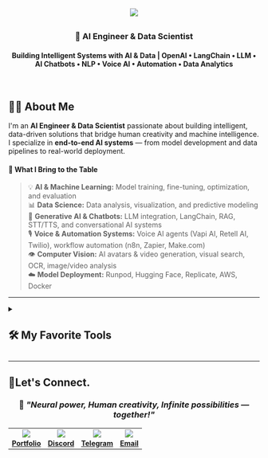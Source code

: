 <h1 align="center">
  <img src="https://readme-typing-svg.herokuapp.com/?font=Righteous&size=35&center=true&vCenter=true&width=500&height=70&duration=5000&lines=Welcome!+👋;+I'm+NeuroPeakX!;" />
</h1>
<h3 align="center">🚀 AI Engineer & Data Scientist</h3>
<h4 align="center">
  Building Intelligent Systems with AI & Data | OpenAI • LangChain • LLM • AI Chatbots • NLP • Voice AI • Automation • Data Analytics
</h4>
<br/>

## 👨‍💻 **About Me**

I'm an **AI Engineer & Data Scientist** passionate about building intelligent, data-driven solutions that bridge human creativity and machine intelligence. I specialize in **end-to-end AI systems** — from model development and data pipelines to real-world deployment.

#### 🧠 **What I Bring to the Table**

> 💡 **AI & Machine Learning:** Model training, fine-tuning, optimization, and evaluation  
> 📊 **Data Science:** Data analysis, visualization, and predictive modeling  
> 🤖 **Generative AI & Chatbots:** LLM integration, LangChain, RAG, STT/TTS, and conversational AI systems  
> 🎙️ **Voice & Automation Systems:** Voice AI agents (Vapi AI, Retell AI, Twilio), workflow automation (n8n, Zapier, Make.com)  
> 👁️ **Computer Vision:** AI avatars & video generation, visual search, OCR, image/video analysis  
> ☁️ **Model Deployment:** Runpod, Hugging Face, Replicate, AWS, Docker  

---

<details>
  <summary><h2>🛠️ My Favorite Tools</h2></summary>

<table>
  <tr>
    <td><img src="https://github.com/NeuroPeakX/profile_icon/blob/main/AI/openai.png?raw=true" width="200"></td>
    <td><img src="https://github.com/NeuroPeakX/profile_icon/blob/main/AI/claude.png?raw=true" width="200"></td>
    <td><img src="https://github.com/NeuroPeakX/profile_icon/blob/main/AI/anthrophic.png?raw=true" width="200"></td>
    <td><img src="https://github.com/NeuroPeakX/profile_icon/blob/main/AI/huggingface.png?raw=true" width="200"></td>
    <td><img src="https://github.com/NeuroPeakX/profile_icon/blob/main/AI/langchain.png?raw=true" width="200"></td>
    <td><img src="https://github.com/NeuroPeakX/profile_icon/blob/main/AI/deepseek.png?raw=true" width="200"></td>
    <td><img src="https://github.com/NeuroPeakX/profile_icon/blob/main/AI/retellai.png?raw=true" width="200"></td>
    <td><img src="https://github.com/NeuroPeakX/profile_icon/blob/main/AI/runpod.png?raw=true" width="200"></td>
    <td><img src="https://github.com/NeuroPeakX/profile_icon/blob/main/AI/botpress.png?raw=true" width="200"></td>
    <td><img src="https://github.com/NeuroPeakX/profile_icon/blob/main/AI/voiceflow.png?raw=true" width="200"></td>
    <td><img src="https://github.com/NeuroPeakX/profile_icon/blob/main/AI/pinecone.png?raw=true" width="200"></td>
    <td><img src="https://github.com/NeuroPeakX/profile_icon/blob/main/AI/faiss.png?raw=true" width="200"></td>
  </tr>
  <tr>
    <td><img src="https://raw.githubusercontent.com/devicons/devicon/master/icons/html5/html5-original-wordmark.svg" width="200"></td>
    <td><img src="https://github.com/NeuroPeakX/profile_icon/blob/main/javascript.png?raw=true" width="200"></td>
    <td><img src="https://github.com/NeuroPeakX/profile_icon/blob/main/typescript.png?raw=true" width="200"></td>
    <td><img src="https://github.com/NeuroPeakX/profile_icon/blob/main/python.png?raw=true" width="200"></td>
    <td><img src="https://raw.githubusercontent.com/devicons/devicon/master/icons/php/php-original.svg" width="200"></td>
    <td><img src="https://raw.githubusercontent.com/devicons/devicon/master/icons/dot-net/dot-net-original-wordmark.svg" width="200"></td>
    <td><img src="https://github.com/NeuroPeakX/profile_icon/blob/main/react.png?raw=true" width="200"></td>
    <td><img src="https://github.com/NeuroPeakX/profile_icon/blob/main/next.png?raw=true" width="200"></td>
    <td><img src="https://github.com/NeuroPeakX/profile_icon/blob/main/laravel.png?raw=true" width="200"></td>
    <td><img src="https://github.com/NeuroPeakX/profile_icon/blob/main/node.png?raw=true" width="200"></td>
    <td><img src="https://github.com/NeuroPeakX/profile_icon/blob/main/fastapi.png?raw=true" width="200"></td>
    <td><img src="https://github.com/NeuroPeakX/profile_icon/blob/main/django.png?raw=true" width="200"></td>
  </tr>
  <tr>
    <td><img src="https://github.com/NeuroPeakX/profile_icon/blob/main/mongodb.png?raw=true" width="200"></td>
    <td><img src="https://github.com/NeuroPeakX/profile_icon/blob/main/mysql.png?raw=true" width="200"></td>
    <td><img src="https://github.com/NeuroPeakX/profile_icon/blob/main/postgresql.png?raw=true" width="200"></td>
    <td><img src="https://www.vectorlogo.zone/logos/git-scm/git-scm-icon.svg" width="200"></td>
    <td><img src="https://github.com/NeuroPeakX/profile_icon/blob/main/docker.png?raw=true" width="200"></td>
    <td><img src="https://github.com/NeuroPeakX/profile_icon/blob/main/kubernetes.png?raw=true" width="200"></td>
    <td><img src="https://github.com/NeuroPeakX/profile_icon/blob/main/aws.png?raw=true" width="200"></td>
    <td><img src="https://github.com/NeuroPeakX/profile_icon/blob/main/azure.png?raw=true" width="200"></td>
    <td><img src="https://github.com/NeuroPeakX/profile_icon/blob/main/google_cloud.png?raw=true" width="200"></td>
    <td><img src="https://www.vectorlogo.zone/logos/firebase/firebase-icon.svg" width="200"></td>
    <td><img src="https://github.com/NeuroPeakX/profile_icon/blob/main/CRM.png?raw=true" width="200"></td>
    <td><img src="https://github.com/NeuroPeakX/profile_icon/blob/main/ghl.png?raw=true" width="200"></td>
  </tr>
  <tr>
    <td><img src="https://github.com/NeuroPeakX/profile_icon/blob/main/AI/make.png?raw=true" width="200"></td>
    <td><img src="https://github.com/NeuroPeakX/profile_icon/blob/main/AI/zapier.png?raw=true" width="200"></td>
    <td><img src="https://github.com/NeuroPeakX/profile_icon/blob/main/AI/n8n.png?raw=true" width="200"></td>
    <td><img src="https://github.com/NeuroPeakX/profile_icon/blob/main/react_native.png?raw=true" width="200"></td>
    <td><img src="https://github.com/NeuroPeakX/profile_icon/blob/main/flutter.png?raw=true" width="200"></td>
    <td><img src="https://github.com/NeuroPeakX/profile_icon/blob/main/android.png?raw=true" width="200"></td>
    <td><img src="https://github.com/NeuroPeakX/profile_icon/blob/main/iOS.png?raw=true" width="200"></td>
    <td><img src="https://github.com/NeuroPeakX/profile_icon/blob/main/blockchain/bitcoin.png?raw=true" width="200"></td>
    <td><img src="https://github.com/NeuroPeakX/profile_icon/blob/main/blockchain/ethereum.png?raw=true" width="200"></td>
    <td><img src="https://github.com/NeuroPeakX/profile_icon/blob/main/blockchain/solana.png?raw=true" width="200"></td>
    <td><img src="https://github.com/NeuroPeakX/profile_icon/blob/main/blockchain/solidity.png?raw=true" width="200"></td>
    <td><img src="https://github.com/NeuroPeakX/profile_icon/blob/main/blockchain/NFT.jpg?raw=true" width="200"></td>
  </tr>
</table>
</details>

---

## 🤝**Let's Connect.**

<div align="center">

### 💬 *"Neural power, Human creativity, Infinite possibilities — together!"*

<table style="border-collapse: collapse; border: none;">
<tr>
  <td align="center" style="border: none;">
    <a href="">
      <img src="https://img.icons8.com/color/96/domain.png" width="40"/><br>
      <strong>Portfolio</strong>
    </a>
  </td>
  <td align="center" style="border: none;">
    <a href="https://discord.gg/2F83qtdW">
      <img src="https://img.icons8.com/color/96/discord.png" width="40"/><br>
      <strong>Discord</strong>
    </a>
  </td>
  <td align="center" style="border: none;">
    <a href="https://t.me/neuropeakx" target="_blank">
      <img src="https://img.icons8.com/color/96/telegram-app.png" width="40"/><br>
      <strong>Telegram</strong>
    </a>
  </td>
  <td align="center" style="border: none;">
    <a href="https://mail.google.com/mail/?view=cm&fs=1&to=aidancharlton717@gmail.com" target="_blank">
      <img src="https://img.icons8.com/color/96/gmail.png" width="40"/><br>
      <strong>Email</strong>
    </a>
  </td>
</tr>
</table>

</div>
